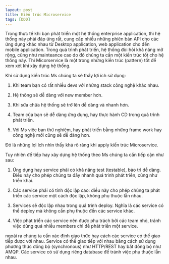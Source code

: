 ```yaml
---
layout: post
title: Kiến trúc Microservice
tags: [DDD]
---
```

Trong thực tế khi bạn phát triển một hệ thống enterprise application, thì hệ thống này phải đáp ứng rất, cung cấp nhiều những phiên bản API cho các ứng dụng khác nhau từ 
Desktop application, web application cho đến mobile application. Trong quá trình phát triển, hệ thống đòi hỏi khả năng mở rộng, cũng như mainteance cao do đó chúng ta cần một
kiến trúc tốt cho hệ thống này. Thì Micorservice là một trong những kiến trúc (pattern) tốt để xem xét khi xây dựng hệ thống.

Khi sử dụng kiến trúc Ms chúng ta sẽ thấy lợi ích sử dụng: 
1. Khi team bạn có rất nhiều devs với những stack công nghệ khác nhau.

2. Hệ thông sẽ dễ dàng với new member hơn.

3. Khi sửa chữa hệ thống sẽ trở lên dễ dàng và nhanh hơn. 

4. Team của bạn sẽ dễ dàng ứng dụng, hay thực hành CD trong quá trình phát triển. 

5. Với Ms việc bạn thử nghiệm, hay phát triển bằng những frame work hay công nghệ mới cũng sẽ dễ dàng hơn.

Đó là những lợi ích nhìn thấy khá rõ ràng khi apply kiến trúc Microservice. 

Tuy nhiên để tiếp hay xây dựng hệ thống theo Ms chúng ta cần tiếp cận như sau: 

1. Ứng dụng hay service phải có khả năng test (testable), bảo trì dễ dàng. Điều này cho phép chúng ta đẩy nhanh quá trinh phát triển, cũng như triển khai.

2. Các service phải có tính độc lập cao: điều này cho phép chúng ta phát triển các service một cách độc lập, không phụ thuộc lẫn nhau.

3. Services sẽ độc lập nhau trong quá trình deploy. Nghĩa là các service có thể deploy mà không cần phụ thuộc đền các service khác.

4. Việc phát triển các service nên được phụ trách bởi các team nhỏ, tránh việc dùng quá nhiều members chỉ để phát triển một service.

ngoài ra chúng ta cần xác định giao thức hay cách các service có thể giao tiếp được với nhau. Service có thế giao tiếp với nhau bằng cách sử dụng phương 
thức đồng bộ (synchronous) như HTTP/REST hay bất đồng bộ như AMQP. Các service có sử dụng riêng database để tránh việc phụ thuộc lẫn nhau.

